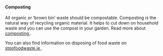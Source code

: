 ####  **Composting**

All organic or ‘brown bin’ waste should be compostable. Composting is the
natural way of recycling organic material. It helps to cut down on household
waste and you can use the compost in your garden. Read more about [ composting
](/en/environment/waste-and-recycling/composting-domestic-waste/) .

You can also find information on disposing of food waste on [ stopfoodwaste.ie
](https://stopfoodwaste.ie/) .
